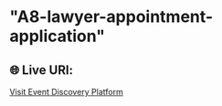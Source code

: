 # "A8-lawyer-appointment-application"

## 🌐 Live URl:
[Visit Event Discovery Platform](https://assignment-08-mu-shuvo.netlify.app/)